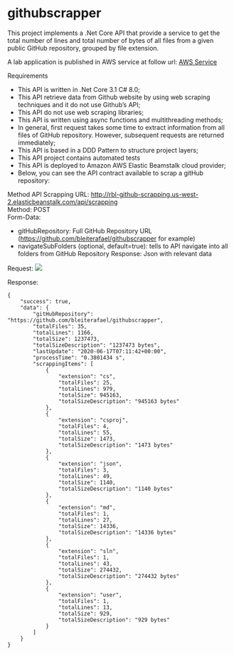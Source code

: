 # githubscrapper

This project implements a .Net Core API that provide a service to get the total number of lines and total number of bytes of all files from a given public GitHub repository, grouped by file extension.

A lab application is published in AWS service at follow url: <a target="_blank" href="http://rbl-github-scrapping.us-west-2.elasticbeanstalk.com/">AWS Service</a>


Requirements

- This API is written in .Net Core 3.1 C# 8.0;
- This API retrieve data from Github website by using web scraping techniques and it do not use Github’s API;
- This API do not use web scraping libraries;
- This API is written using async functions and multithreading methods;
- In general, first request takes some time to extract information from all files of GitHub repository. However, subsequent requests are returned immediately;
- This API is based in a DDD Pattern to structure project layers;
- This API project contains automated tests
- This API is deployed to Amazon AWS Elastic Beamstalk cloud provider;
- Below, you can see the API contract available to scrap a gitHub repository:

Method API Scrapping 
URL: http://rbl-github-scrapping.us-west-2.elasticbeanstalk.com/api/scrapping <br/>
Method: POST <br/>
Form-Data: <br/>
 - gitHubRepository: Full GitHub Repository URL (https://github.com/bleiterafael/githubscrapper for example)
 - navigateSubFolders (optional, default=true): tells to API navigate into all folders from GitHub Repository
Response: Json with relevant data

Request:
<img src="https://i.imgur.com/jLd0fVs.png"></img><br/>

Response:
```
{
    "success": true,
    "data": {
        "gitHubRepository": "https://github.com/bleiterafael/githubscrapper",
        "totalFiles": 35,
        "totalLines": 1166,
        "totalSize": 1237473,
        "totalSizeDescription": "1237473 bytes",
        "lastUpdate": "2020-06-17T07:11:42+00:00",
        "processTime": "0.3801434 s",
        "scrappingItems": [
            {
                "extension": "cs",
                "totalFiles": 25,
                "totalLines": 979,
                "totalSize": 945163,
                "totalSizeDescription": "945163 bytes"
            },
            {
                "extension": "csproj",
                "totalFiles": 4,
                "totalLines": 55,
                "totalSize": 1473,
                "totalSizeDescription": "1473 bytes"
            },
            {
                "extension": "json",
                "totalFiles": 3,
                "totalLines": 49,
                "totalSize": 1140,
                "totalSizeDescription": "1140 bytes"
            },
            {
                "extension": "md",
                "totalFiles": 1,
                "totalLines": 27,
                "totalSize": 14336,
                "totalSizeDescription": "14336 bytes"
            },
            {
                "extension": "sln",
                "totalFiles": 1,
                "totalLines": 43,
                "totalSize": 274432,
                "totalSizeDescription": "274432 bytes"
            },
            {
                "extension": "user",
                "totalFiles": 1,
                "totalLines": 13,
                "totalSize": 929,
                "totalSizeDescription": "929 bytes"
            }
        ]
    }
}
```


